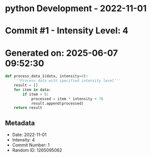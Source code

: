 ﻿# python Development - 2022-11-01
# Commit #1 - Intensity Level: 4
# Generated on: 2025-06-07 09:52:30
```python
def process_data_1(data, intensity=4):
    '''Process data with specified intensity level'''
    result = []
    for item in data:
        if item > 0:
            processed = item * intensity + 76
            result.append(processed)
    return result
```
## Metadata
- Date: 2022-11-01
- Intensity: 4
- Commit Number: 1
- Random ID: 1265095062

